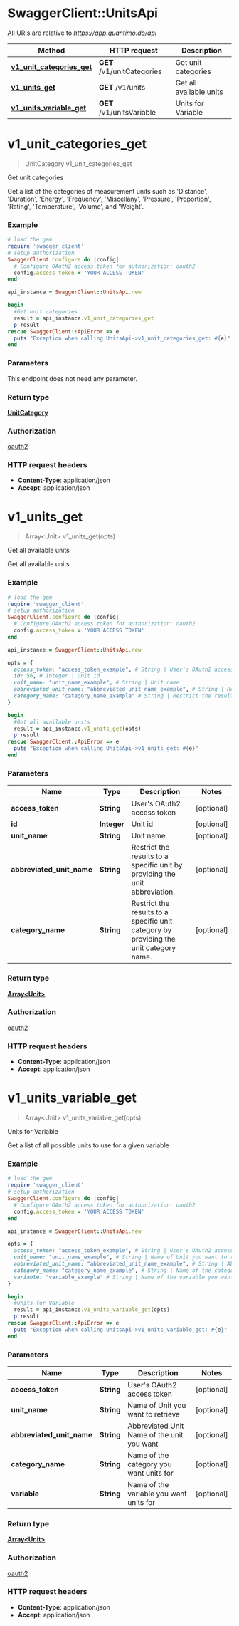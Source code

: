 # SwaggerClient::UnitsApi

All URIs are relative to *https://app.quantimo.do/api*

Method | HTTP request | Description
------------- | ------------- | -------------
[**v1_unit_categories_get**](UnitsApi.md#v1_unit_categories_get) | **GET** /v1/unitCategories | Get unit categories
[**v1_units_get**](UnitsApi.md#v1_units_get) | **GET** /v1/units | Get all available units
[**v1_units_variable_get**](UnitsApi.md#v1_units_variable_get) | **GET** /v1/unitsVariable | Units for Variable


# **v1_unit_categories_get**
> UnitCategory v1_unit_categories_get

Get unit categories

Get a list of the categories of measurement units such as 'Distance', 'Duration', 'Energy', 'Frequency', 'Miscellany', 'Pressure', 'Proportion', 'Rating', 'Temperature', 'Volume', and 'Weight'.

### Example
```ruby
# load the gem
require 'swagger_client'
# setup authorization
SwaggerClient.configure do |config|
  # Configure OAuth2 access token for authorization: oauth2
  config.access_token = 'YOUR ACCESS TOKEN'
end

api_instance = SwaggerClient::UnitsApi.new

begin
  #Get unit categories
  result = api_instance.v1_unit_categories_get
  p result
rescue SwaggerClient::ApiError => e
  puts "Exception when calling UnitsApi->v1_unit_categories_get: #{e}"
end
```

### Parameters
This endpoint does not need any parameter.

### Return type

[**UnitCategory**](UnitCategory.md)

### Authorization

[oauth2](../README.md#oauth2)

### HTTP request headers

 - **Content-Type**: application/json
 - **Accept**: application/json



# **v1_units_get**
> Array&lt;Unit&gt; v1_units_get(opts)

Get all available units

Get all available units

### Example
```ruby
# load the gem
require 'swagger_client'
# setup authorization
SwaggerClient.configure do |config|
  # Configure OAuth2 access token for authorization: oauth2
  config.access_token = 'YOUR ACCESS TOKEN'
end

api_instance = SwaggerClient::UnitsApi.new

opts = { 
  access_token: "access_token_example", # String | User's OAuth2 access token
  id: 56, # Integer | Unit id
  unit_name: "unit_name_example", # String | Unit name
  abbreviated_unit_name: "abbreviated_unit_name_example", # String | Restrict the results to a specific unit by providing the unit abbreviation.
  category_name: "category_name_example" # String | Restrict the results to a specific unit category by providing the unit category name.
}

begin
  #Get all available units
  result = api_instance.v1_units_get(opts)
  p result
rescue SwaggerClient::ApiError => e
  puts "Exception when calling UnitsApi->v1_units_get: #{e}"
end
```

### Parameters

Name | Type | Description  | Notes
------------- | ------------- | ------------- | -------------
 **access_token** | **String**| User&#39;s OAuth2 access token | [optional] 
 **id** | **Integer**| Unit id | [optional] 
 **unit_name** | **String**| Unit name | [optional] 
 **abbreviated_unit_name** | **String**| Restrict the results to a specific unit by providing the unit abbreviation. | [optional] 
 **category_name** | **String**| Restrict the results to a specific unit category by providing the unit category name. | [optional] 

### Return type

[**Array&lt;Unit&gt;**](Unit.md)

### Authorization

[oauth2](../README.md#oauth2)

### HTTP request headers

 - **Content-Type**: application/json
 - **Accept**: application/json



# **v1_units_variable_get**
> Array&lt;Unit&gt; v1_units_variable_get(opts)

Units for Variable

Get a list of all possible units to use for a given variable

### Example
```ruby
# load the gem
require 'swagger_client'
# setup authorization
SwaggerClient.configure do |config|
  # Configure OAuth2 access token for authorization: oauth2
  config.access_token = 'YOUR ACCESS TOKEN'
end

api_instance = SwaggerClient::UnitsApi.new

opts = { 
  access_token: "access_token_example", # String | User's OAuth2 access token
  unit_name: "unit_name_example", # String | Name of Unit you want to retrieve
  abbreviated_unit_name: "abbreviated_unit_name_example", # String | Abbreviated Unit Name of the unit you want
  category_name: "category_name_example", # String | Name of the category you want units for
  variable: "variable_example" # String | Name of the variable you want units for
}

begin
  #Units for Variable
  result = api_instance.v1_units_variable_get(opts)
  p result
rescue SwaggerClient::ApiError => e
  puts "Exception when calling UnitsApi->v1_units_variable_get: #{e}"
end
```

### Parameters

Name | Type | Description  | Notes
------------- | ------------- | ------------- | -------------
 **access_token** | **String**| User&#39;s OAuth2 access token | [optional] 
 **unit_name** | **String**| Name of Unit you want to retrieve | [optional] 
 **abbreviated_unit_name** | **String**| Abbreviated Unit Name of the unit you want | [optional] 
 **category_name** | **String**| Name of the category you want units for | [optional] 
 **variable** | **String**| Name of the variable you want units for | [optional] 

### Return type

[**Array&lt;Unit&gt;**](Unit.md)

### Authorization

[oauth2](../README.md#oauth2)

### HTTP request headers

 - **Content-Type**: application/json
 - **Accept**: application/json



